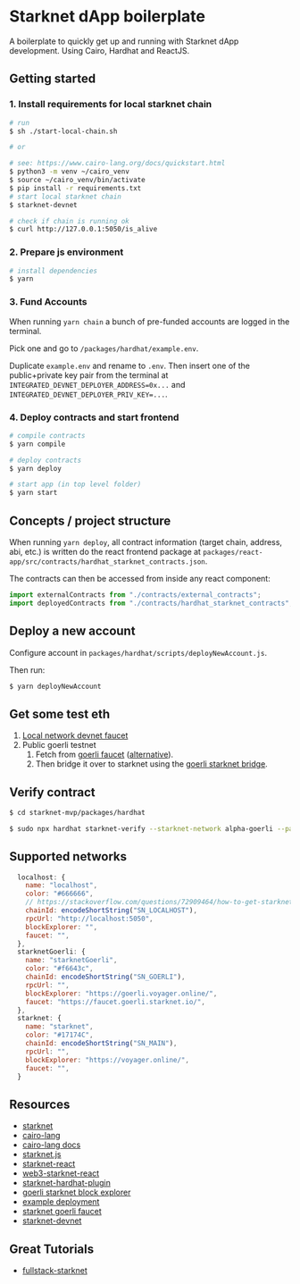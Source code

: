 # Starknet dApp boilerplate

A boilerplate to quickly get up and running with Starknet dApp development.
Using Cairo, Hardhat and ReactJS.

## Getting started

### 1. Install requirements for local starknet chain

```bash
# run
$ sh ./start-local-chain.sh

# or

# see: https://www.cairo-lang.org/docs/quickstart.html
$ python3 -m venv ~/cairo_venv
$ source ~/cairo_venv/bin/activate
$ pip install -r requirements.txt
# start local starknet chain
$ starknet-devnet
```

```bash
# check if chain is running ok
$ curl http://127.0.0.1:5050/is_alive
```

### 2. Prepare js environment

```bash
# install dependencies
$ yarn
```

### 3. Fund Accounts

When running `yarn chain` a bunch of pre-funded accounts are logged in the terminal.

Pick one and go to `/packages/hardhat/example.env`.

Duplicate `example.env` and rename to `.env`.
Then insert one of the public+private key pair from the terminal at `INTEGRATED_DEVNET_DEPLOYER_ADDRESS=0x...` and `INTEGRATED_DEVNET_DEPLOYER_PRIV_KEY=...`.

### 4. Deploy contracts and start frontend

```bash
# compile contracts
$ yarn compile

# deploy contracts
$ yarn deploy

# start app (in top level folder)
$ yarn start
```

## Concepts / project structure

When running `yarn deploy`, all contract information (target chain, address, abi, etc.) is written do the react frontend package at `packages/react-app/src/contracts/hardhat_starknet_contracts.json`.

The contracts can then be accessed from inside any react component:

```javascript
import externalContracts from "./contracts/external_contracts";
import deployedContracts from "./contracts/hardhat_starknet_contracts";
```

## Deploy a new account

Configure account in `packages/hardhat/scripts/deployNewAccount.js`.

Then run:

```bash
$ yarn deployNewAccount
```

## Get some test eth

1. [Local network devnet faucet](https://github.com/Shard-Labs/starknet-devnet#mint-token---local-faucet)
1. Public goerli testnet
    1. Fetch from [goerli faucet](https://goerlifaucet.com/) ([alternative](https://goerli-faucet.slock.it/)).
    2. Then bridge it over to starknet using the [goerli starknet bridge](https://goerli.starkgate.starknet.io/).

## Verify contract

```bash
$ cd starknet-mvp/packages/hardhat

$ sudo npx hardhat starknet-verify --starknet-network alpha-goerli --path ./contracts/ERC721.cairo --address 0x0585feed17184d7990c57febcbb8e185f6607f49a2152c2965da5f01d373a405 --show-stack-traces
```

## Supported networks

```javascript
  localhost: {
    name: "localhost",
    color: "#666666",
    // https://stackoverflow.com/questions/72909464/how-to-get-starknet-chainid-using-javascript
    chainId: encodeShortString("SN_LOCALHOST"),
    rpcUrl: "http://localhost:5050",
    blockExplorer: "",
    faucet: "",
  },
  starknetGoerli: {
    name: "starknetGoerli",
    color: "#f6643c",
    chainId: encodeShortString("SN_GOERLI"),
    rpcUrl: "",
    blockExplorer: "https://goerli.voyager.online/",
    faucet: "https://faucet.goerli.starknet.io/",
  },
  starknet: {
    name: "starknet",
    color: "#17174C",
    chainId: encodeShortString("SN_MAIN"),
    rpcUrl: "",
    blockExplorer: "https://voyager.online/",
    faucet: "",
  }
```

## Resources

* [starknet](https://starkware.co/starknet/)
* [cairo-lang](https://www.cairo-lang.org/)
* [cairo-lang docs](https://www.cairo-lang.org/docs/)
* [starknet.js](https://github.com/0xs34n/starknet.js)
* [starknet-react](https://github.com/apibara/starknet-react)
* [web3-starknet-react](https://github.com/dhruvkelawala/web3-starknet-react/tree/main/docs)
* [starknet-hardhat-plugin](https://github.com/Shard-Labs/starknet-hardhat-plugin)
* [goerli starknet block explorer](https://goerli.voyager.online/)
* [example deployment](https://goerli.voyager.online/contract/0x0585feed17184d7990c57febcbb8e185f6607f49a2152c2965da5f01d373a405)
* [starknet goerli faucet](https://faucet.goerli.starknet.io/)
* [starknet-devnet](https://github.com/Shard-Labs/starknet-devnet)

## Great Tutorials

* [fullstack-starknet](https://github.com/sambarnes/fullstack-starknet)

